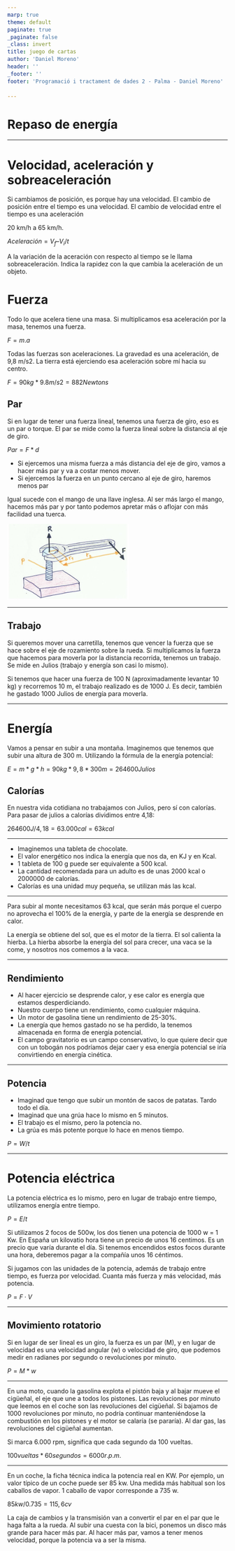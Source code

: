 ```yaml
---
marp: true
theme: default
paginate: true
_paginate: false
_class: invert
title: juego de cartas
author: 'Daniel Moreno'
header: ''
_footer: ''
footer: 'Programació i tractament de dades 2 - Palma - Daniel Moreno'

---
```


# Repaso de energía

---

# Velocidad, aceleración y sobreaceleración

Si cambiamos de posición, es porque hay una velocidad. El cambio de posición entre el tiempo  es una velocidad. El cambio de velocidad entre el tiempo es una aceleración

20 km/h a 65 km/h.

$Aceleración = V_f – V_i / t$

A la variación de la aceración con respecto al tiempo se le llama sobreaceleración. Indica la rapidez con la que cambia la aceleración de un objeto.

# Fuerza

Todo lo que acelera tiene una masa. Si multiplicamos esa aceleración por la masa, tenemos una fuerza.

$F = m . a$

Todas las fuerzas son aceleraciones. La gravedad es una aceleración, de 9,8 m/s2. La tierra está ejerciendo esa aceleración sobre mí hacia su centro.

$F = 90 kg * 9.8  m/s2= 882 Newtons$

## Par

Si en lugar de tener una fuerza lineal, tenemos una fuerza de giro, eso es un par o torque. El par se mide como la fuerza lineal sobre la distancia al eje de giro.

$Par = F * d$

- Si ejercemos una misma fuerza a más distancia del eje de giro, vamos a hacer más par y va a costar menos mover.
- Si ejercemos la fuerza en un punto cercano al eje de giro, haremos menos par

Igual sucede con el mango de una llave inglesa. Al ser más largo el mango, hacemos más par y por tanto podemos apretar más o aflojar con más facilidad una tuerca.

![](img/2023-10-31-07-09-10.png)

---


## Trabajo

Si queremos mover una carretilla, tenemos que vencer la fuerza que se hace sobre el eje de rozamiento sobre la rueda. Si multiplicamos la fuerza que hacemos para moverla por la distancia recorrida, tenemos un trabajo. Se mide en Julios (trabajo y energía son casi lo mismo).

Si tenemos que hacer una fuerza de 100 N (aproximadamente levantar 10 kg) y recorremos 10 m, el trabajo realizado es de 1000 J. Es decir, también he gastado 1000 Julios de energía para moverla.

---

# Energía

Vamos a pensar en subir a una montaña. Imaginemos que tenemos que subir una altura de 300 m. Utilizando la fórmula de la energía potencial:

$E = m * g *h = 90 kg * 9,8 * 300 m = 264600 Julios$

## Calorías

En nuestra vida cotidiana no trabajamos con Julios, pero sí con calorías. Para pasar de julios a calorías dividimos entre 4,18:

$264600 J / 4,18 = 63.000 cal = 63 kcal$

---

- Imaginemos una tableta de chocolate. 
- El valor energético nos indica la energía que nos da, en KJ y en Kcal. 
- 1 tableta de 100 g puede ser equivalente a 500 kcal.
- La cantidad recomendada para un adulto es de unas 2000 kcal o 2000000 de calorías. 
- Calorías es una unidad muy pequeña, se utilizan más las kcal.

---

Para subir al monte necesitamos 63 kcal, que serán más porque el cuerpo no aprovecha el 100% de la energía, y parte de la energía se desprende en calor.

La energía se obtiene del sol, que es el motor de la tierra. El sol calienta la hierba. La hierba absorbe la energía del sol para crecer, una vaca se la come, y nosotros nos comemos a la vaca.

---

## Rendimiento

- Al hacer ejercicio se desprende calor, y ese calor es energía que estamos desperdiciando. 
- Nuestro cuerpo tiene un rendimiento, como cualquier máquina.  
- Un motor de gasolina tiene un rendimiento de 25-30%.
- La energía que hemos gastado no se ha perdido, la tenemos almacenada en forma de energía potencial. 
- El campo gravitatorio es un campo conservativo, lo que quiere decir que con un tobogán nos podríamos dejar caer y esa energía potencial se iría convirtiendo en energía cinética.

---

## Potencia

- Imaginad que tengo que subir un montón de sacos de patatas. Tardo todo el día.
- Imaginad que una grúa hace lo mismo en 5 minutos.
- El trabajo es el mismo, pero la potencia no. 
- La grúa es más potente porque lo hace en menos tiempo.

$P = W/t$

---

# Potencia eléctrica

La potencia eléctrica es lo mismo, pero en lugar de trabajo entre tiempo, utilizamos energía entre tiempo.

$P = E/t$

Si utilizamos 2 focos de 500w, los dos tienen una potencia de 1000 w = 1 Kw. En España un kilovatio hora tiene un precio de unos 16 centimos. Es un precio que varía durante el día. Si tenemos encendidos estos focos durante una hora, deberemos pagar a la compañía unos 16 céntimos.

Si jugamos con las unidades de la potencia, además  de trabajo entre tiempo, es fuerza por velocidad. Cuanta más fuerza y más velocidad, más potencia.

$P = F · V$

---

## Movimiento rotatorio

Si en lugar de ser lineal es un giro, la fuerza es un par (M), y en lugar de velocidad es una velocidad angular (w) o velocidad de giro, que podemos medir en radianes por segundo o  revoluciones por minuto.

$P = M * w$

---


En una moto, cuando la gasolina explota el pistón baja y al bajar mueve el cigüeñal, el eje que une a todos los pistones. Las revoluciones por minuto que leemos en el coche son las revoluciones del cigüeñal. Si bajamos de 1000 revoluciones por minuto, no podría continuar manteniéndose la combustión en los pistones y el motor se calaría (se pararía). Al dar gas, las revoluciones del cigüeñal aumentan.

Si marca 6.000 rpm, significa que cada segundo da 100 vueltas.

$100 vueltas * 60 segundos = 6000 r.p.m.$

---

En un coche, la ficha técnica indica la potencia real en KW. Por ejemplo, un valor típico de un coche puede ser 85 kw. Una medida más habitual son los caballos de vapor. 1 caballo de vapor corresponde a 735 w.

$85 kw / 0.735 = 115,6 cv$

La caja de cambios y la transmisión van a convertir el par en el par que le haga falta a la rueda. Al subir una cuesta con la bici, ponemos un disco más grande para hacer más par. Al hacer más par, vamos a tener menos velocidad, porque la potencia va a ser la misma.
